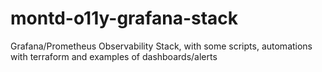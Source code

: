 # montd-o11y-grafana-stack
Grafana/Prometheus Observability Stack, with some scripts, automations with terraform and examples of dashboards/alerts
